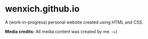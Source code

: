 # wenxich.github.io

A (work-in-progress) personal website created using HTML and CSS.

<b>Media credits:</b> All media content was created by me. :~)
